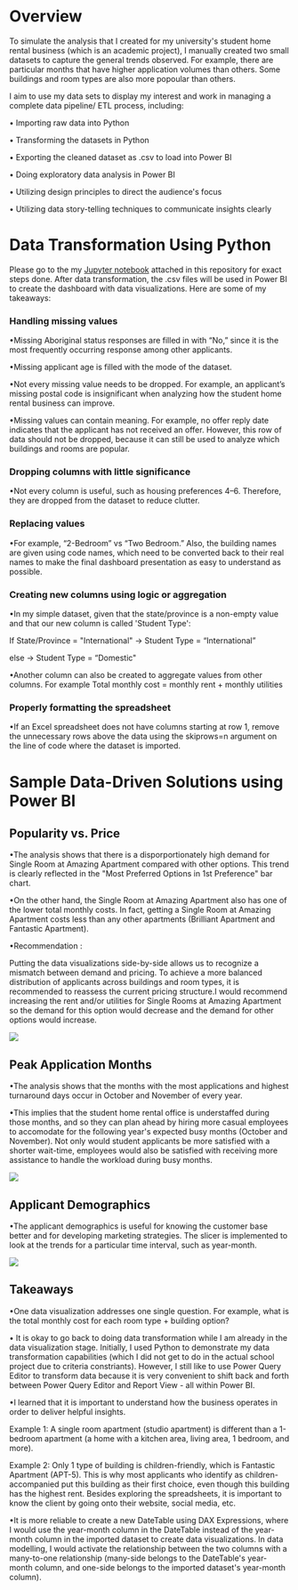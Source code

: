 <h1>Overview</h1>
To simulate the analysis that I created for my university's student home rental business (which is an academic project), I manually created two small datasets to capture the general trends observed. For example, there are particular months that have higher application volumes than others. Some buildings and room types are also more popoular than others.

I aim to use my data sets to display my interest and work in managing a complete data pipeline/ ETL process, including:

• Importing raw data into Python

• Transforming the datasets in Python

• Exporting the cleaned dataset as .csv to load into Power BI

• Doing exploratory data analysis in Power BI

• Utilizing design principles to direct the audience's focus

• Utilizing data story-telling techniques to communicate insights clearly


<h1>Data Transformation Using Python</h1>
Please go to the my <a href="https://github.com/w7978708wen/Student-Home-Rental-Analysis/blob/main/Python_data_analysis.ipynb">Jupyter notebook</a> attached in this repository for exact steps done. After data transformation, the .csv files will be used in Power BI to create the dashboard with data visualizations. Here are some of my takeaways:

<h3>Handling missing values</h3>

•Missing Aboriginal status responses are filled in with “No,” since it is the most frequently occurring response among other applicants.

•Missing applicant age is filled with the mode of the dataset.

•Not every missing value needs to be dropped. For example, an applicant’s missing postal code is insignificant when analyzing how the student home rental business can improve.

•Missing values can contain meaning. For example, no offer reply date indicates that the applicant has not received an offer. However, this row of data should not be dropped, because it can still be used to analyze which buildings and rooms are popular. 

<h3>Dropping columns with little significance</h3>

•Not every column is useful, such as housing preferences 4–6. Therefore, they are dropped from the dataset to reduce clutter. 

<h3>Replacing values</h3>

•For example, “2-Bedroom” vs “Two Bedroom.” Also, the building names are given using code names, which need to be converted back to their real names to make the final dashboard presentation as easy to understand as possible.

<h3>Creating new columns using logic or aggregation</h3>

•In my simple dataset, given that the state/province is a non-empty value and that our new column is called 'Student Type':

If State/Province = "International" → Student Type = “International”

else → Student Type = “Domestic"

•Another column can also be created to aggregate values from other columns. For example Total monthly cost = monthly rent + monthly utilities

<h3>Properly formatting the spreadsheet</h3>

•If an Excel spreadsheet does not have columns starting at row 1, remove the unnecessary rows above the data using the skiprows=n argument on the line of code where the dataset is imported.

<h1>Sample Data-Driven Solutions using Power BI</h1>

<h2>Popularity vs. Price</h2>

•The analysis shows that there is a disporportionately high demand for Single Room at Amazing Apartment compared with other options. This trend is clearly reflected in the "Most Preferred Options in 1st Preference" bar chart. 

•On the other hand, the Single Room at Amazing Apartment also has one of the lower total monthly costs. In fact, getting a Single Room at Amazing Apartment costs less than any other apartments (Brilliant Apartment and Fantastic Apartment). 

•Recommendation : 

Putting the data visualizations side-by-side allows us to recognize a mismatch between demand and pricing. To achieve a more balanced distribution of applicants across buildings and room types, it is recommended to reassess the current pricing structure.I would recommend increasing the rent and/or utilities for Single Rooms at Amazing Apartment so the demand for this option would decrease and the demand for other options would increase.


<img src="https://github.com/w7978708wen/Student-Home-Rental-Analysis/blob/main/PowerBI%20Data%20Visualizations/Popularity%20vs.%20Price%20Data%20Visualization%201(1).png?raw=true">

<h2>Peak Application Months</h2>

•The analysis shows that the months with the most applications and highest turnaround days occur in October and November of every year. 

•This implies that the student home rental office is understaffed during those months, and so they can plan ahead by hiring more casual employees to accomodate for the following year's expected busy months (October and November). Not only would student applicants be more satisfied with a shorter wait-time, employees would also be satisfied with receiving more assistance to handle the workload during busy months. 

<img src="https://github.com/w7978708wen/Student-Home-Rental-Analysis/blob/main/PowerBI%20Data%20Visualizations/Peak%20Application%20Timeline%20Data%20Visualization%202(1).png?raw=true">

<h2>Applicant Demographics </h2>

•The applicant demographics is useful for knowing the customer base better and for developing marketing strategies. The slicer is implemented to look at the trends for a particular time interval, such as year-month. 

<img src="https://github.com/w7978708wen/Student-Home-Rental-Analysis/blob/main/PowerBI%20Data%20Visualizations/Applicant%20Demographics%20Dashboard(1).png?raw=true">


<h2>Takeaways</h2>

•One data visualization addresses one single question. For example, what is the total monthly cost for each room type + building option? 

• It is okay to go back to doing data transformation while I am already in the data visualization stage. Initially, I used Python to demonstrate my data transformation capabilities (which I did not get to do in the actual school project due to criteria constriants). However, I still like to use Power Query Editor to transform data because it is very convenient to shift back and forth between Power Query Editor and Report View - all within Power BI.

•I learned that it is important to understand how the business operates in order to deliver helpful insights. 

Example 1: A single room apartment (studio apartment) is different than a 1-bedroom apartment (a home with a kitchen area, living area, 1 bedroom, and more).

Example 2: Only 1 type of building is children-friendly, which is Fantastic Apartment (APT-5). This is why most applicants who identify as children-accompanied put this building as their first choice, even though this building has the highest rent. Besides exploring the spreadsheets, it is important to know the client by going onto their website, social media, etc.

•It is more reliable to create a new DateTable using DAX Expressions, where I would use the year-month column in the DateTable instead of the year-month column in the imported dataset to create data visualizations. In data modelling, I would activate the relationship between the two columns with a many-to-one relationship (many-side belongs to the DateTable's year-month column, and one-side belongs to the imported dataset's year-month column). 









